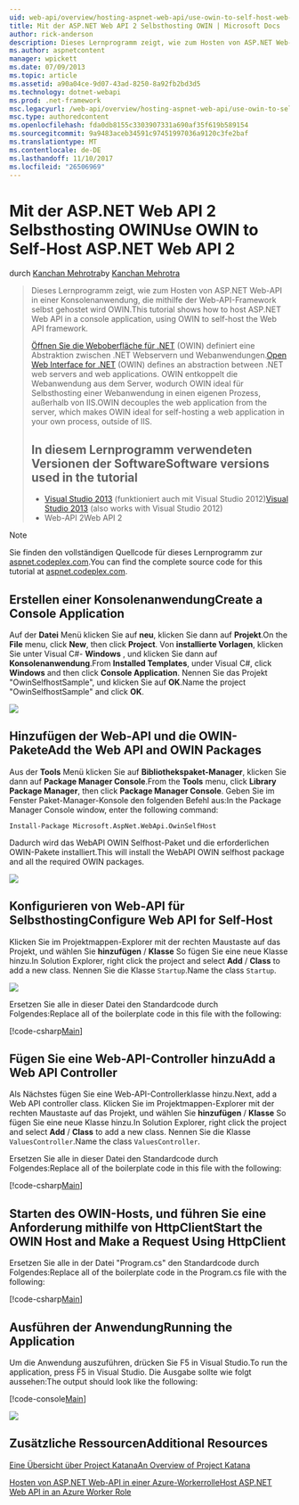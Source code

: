 ```yaml
---
uid: web-api/overview/hosting-aspnet-web-api/use-owin-to-self-host-web-api
title: Mit der ASP.NET Web API 2 Selbsthosting OWIN | Microsoft Docs
author: rick-anderson
description: Dieses Lernprogramm zeigt, wie zum Hosten von ASP.NET Web-API in einer Konsolenanwendung, die mithilfe der Web-API-Framework selbst gehostet wird OWIN. Öffnen Sie die Weboberfläche für .NET (OWIN) d...
ms.author: aspnetcontent
manager: wpickett
ms.date: 07/09/2013
ms.topic: article
ms.assetid: a90a04ce-9d07-43ad-8250-8a92fb2bd3d5
ms.technology: dotnet-webapi
ms.prod: .net-framework
msc.legacyurl: /web-api/overview/hosting-aspnet-web-api/use-owin-to-self-host-web-api
msc.type: authoredcontent
ms.openlocfilehash: fda0db8155c3303907331a690af35f619b589154
ms.sourcegitcommit: 9a9483aceb34591c97451997036a9120c3fe2baf
ms.translationtype: MT
ms.contentlocale: de-DE
ms.lasthandoff: 11/10/2017
ms.locfileid: "26506969"
---
```

<a name="use-owin-to-self-host-aspnet-web-api-2"></a><span data-ttu-id="56710-104">Mit der ASP.NET Web API 2 Selbsthosting OWIN</span><span class="sxs-lookup"><span data-stu-id="56710-104">Use OWIN to Self-Host ASP.NET Web API 2</span></span>
====================
<span data-ttu-id="56710-105">durch [Kanchan Mehrotra](https://twitter.com/kanchanmeh)</span><span class="sxs-lookup"><span data-stu-id="56710-105">by [Kanchan Mehrotra](https://twitter.com/kanchanmeh)</span></span>

> <span data-ttu-id="56710-106">Dieses Lernprogramm zeigt, wie zum Hosten von ASP.NET Web-API in einer Konsolenanwendung, die mithilfe der Web-API-Framework selbst gehostet wird OWIN.</span><span class="sxs-lookup"><span data-stu-id="56710-106">This tutorial shows how to host ASP.NET Web API in a console application, using OWIN to self-host the Web API framework.</span></span>
> 
> <span data-ttu-id="56710-107">[Öffnen Sie die Weboberfläche für .NET](http://owin.org) (OWIN) definiert eine Abstraktion zwischen .NET Webservern und Webanwendungen.</span><span class="sxs-lookup"><span data-stu-id="56710-107">[Open Web Interface for .NET](http://owin.org) (OWIN) defines an abstraction between .NET web servers and web applications.</span></span> <span data-ttu-id="56710-108">OWIN entkoppelt die Webanwendung aus dem Server, wodurch OWIN ideal für Selbsthosting einer Webanwendung in einen eigenen Prozess, außerhalb von IIS.</span><span class="sxs-lookup"><span data-stu-id="56710-108">OWIN decouples the web application from the server, which makes OWIN ideal for self-hosting a web application in your own process, outside of IIS.</span></span>
> 
> ## <a name="software-versions-used-in-the-tutorial"></a><span data-ttu-id="56710-109">In diesem Lernprogramm verwendeten Versionen der Software</span><span class="sxs-lookup"><span data-stu-id="56710-109">Software versions used in the tutorial</span></span>
> 
> 
> - <span data-ttu-id="56710-110">[Visual Studio 2013](https://www.microsoft.com/visualstudio/eng/2013-downloads) (funktioniert auch mit Visual Studio 2012)</span><span class="sxs-lookup"><span data-stu-id="56710-110">[Visual Studio 2013](https://www.microsoft.com/visualstudio/eng/2013-downloads) (also works with Visual Studio 2012)</span></span>
> - <span data-ttu-id="56710-111">Web-API 2</span><span class="sxs-lookup"><span data-stu-id="56710-111">Web API 2</span></span>


> [!NOTE]
> <span data-ttu-id="56710-112">Sie finden den vollständigen Quellcode für dieses Lernprogramm zur [aspnet.codeplex.com](https://aspnet.codeplex.com/SourceControl/latest#Samples/WebApi/OwinSelfhostSample/ReadMe.txt).</span><span class="sxs-lookup"><span data-stu-id="56710-112">You can find the complete source code for this tutorial at [aspnet.codeplex.com](https://aspnet.codeplex.com/SourceControl/latest#Samples/WebApi/OwinSelfhostSample/ReadMe.txt).</span></span>


## <a name="create-a-console-application"></a><span data-ttu-id="56710-113">Erstellen einer Konsolenanwendung</span><span class="sxs-lookup"><span data-stu-id="56710-113">Create a Console Application</span></span>

<span data-ttu-id="56710-114">Auf der **Datei** Menü klicken Sie auf **neu**, klicken Sie dann auf **Projekt**.</span><span class="sxs-lookup"><span data-stu-id="56710-114">On the **File** menu, click **New**, then click **Project**.</span></span> <span data-ttu-id="56710-115">Von **installierte Vorlagen**, klicken Sie unter Visual C#- **Windows** , und klicken Sie dann auf **Konsolenanwendung**.</span><span class="sxs-lookup"><span data-stu-id="56710-115">From **Installed Templates**, under Visual C#, click **Windows** and then click **Console Application**.</span></span> <span data-ttu-id="56710-116">Nennen Sie das Projekt "OwinSelfhostSample", und klicken Sie auf **OK**.</span><span class="sxs-lookup"><span data-stu-id="56710-116">Name the project "OwinSelfhostSample" and click **OK**.</span></span>

[![](use-owin-to-self-host-web-api/_static/image2.png)](use-owin-to-self-host-web-api/_static/image1.png)

## <a name="add-the-web-api-and-owin-packages"></a><span data-ttu-id="56710-117">Hinzufügen der Web-API und die OWIN-Pakete</span><span class="sxs-lookup"><span data-stu-id="56710-117">Add the Web API and OWIN Packages</span></span>

<span data-ttu-id="56710-118">Aus der **Tools** Menü klicken Sie auf **Bibliothekspaket-Manager**, klicken Sie dann auf **Package Manager Console**.</span><span class="sxs-lookup"><span data-stu-id="56710-118">From the **Tools** menu, click **Library Package Manager**, then click **Package Manager Console**.</span></span> <span data-ttu-id="56710-119">Geben Sie im Fenster Paket-Manager-Konsole den folgenden Befehl aus:</span><span class="sxs-lookup"><span data-stu-id="56710-119">In the Package Manager Console window, enter the following command:</span></span>

`Install-Package Microsoft.AspNet.WebApi.OwinSelfHost`

<span data-ttu-id="56710-120">Dadurch wird das WebAPI OWIN Selfhost-Paket und die erforderlichen OWIN-Pakete installiert.</span><span class="sxs-lookup"><span data-stu-id="56710-120">This will install the WebAPI OWIN selfhost package and all the required OWIN packages.</span></span>

[![](use-owin-to-self-host-web-api/_static/image4.png)](use-owin-to-self-host-web-api/_static/image3.png)

## <a name="configure-web-api-for-self-host"></a><span data-ttu-id="56710-121">Konfigurieren von Web-API für Selbsthosting</span><span class="sxs-lookup"><span data-stu-id="56710-121">Configure Web API for Self-Host</span></span>

<span data-ttu-id="56710-122">Klicken Sie im Projektmappen-Explorer mit der rechten Maustaste auf das Projekt, und wählen Sie **hinzufügen** / **Klasse** So fügen Sie eine neue Klasse hinzu.</span><span class="sxs-lookup"><span data-stu-id="56710-122">In Solution Explorer, right click the project and select **Add** / **Class** to add a new class.</span></span> <span data-ttu-id="56710-123">Nennen Sie die Klasse `Startup`.</span><span class="sxs-lookup"><span data-stu-id="56710-123">Name the class `Startup`.</span></span>

![](use-owin-to-self-host-web-api/_static/image5.png)

<span data-ttu-id="56710-124">Ersetzen Sie alle in dieser Datei den Standardcode durch Folgendes:</span><span class="sxs-lookup"><span data-stu-id="56710-124">Replace all of the boilerplate code in this file with the following:</span></span>

[!code-csharp[Main](use-owin-to-self-host-web-api/samples/sample1.cs)]

## <a name="add-a-web-api-controller"></a><span data-ttu-id="56710-125">Fügen Sie eine Web-API-Controller hinzu</span><span class="sxs-lookup"><span data-stu-id="56710-125">Add a Web API Controller</span></span>

<span data-ttu-id="56710-126">Als Nächstes fügen Sie eine Web-API-Controllerklasse hinzu.</span><span class="sxs-lookup"><span data-stu-id="56710-126">Next, add a Web API controller class.</span></span> <span data-ttu-id="56710-127">Klicken Sie im Projektmappen-Explorer mit der rechten Maustaste auf das Projekt, und wählen Sie **hinzufügen** / **Klasse** So fügen Sie eine neue Klasse hinzu.</span><span class="sxs-lookup"><span data-stu-id="56710-127">In Solution Explorer, right click the project and select **Add** / **Class** to add a new class.</span></span> <span data-ttu-id="56710-128">Nennen Sie die Klasse `ValuesController`.</span><span class="sxs-lookup"><span data-stu-id="56710-128">Name the class `ValuesController`.</span></span>

<span data-ttu-id="56710-129">Ersetzen Sie alle in dieser Datei den Standardcode durch Folgendes:</span><span class="sxs-lookup"><span data-stu-id="56710-129">Replace all of the boilerplate code in this file with the following:</span></span>

[!code-csharp[Main](use-owin-to-self-host-web-api/samples/sample2.cs)]

## <a name="start-the-owin-host-and-make-a-request-using-httpclient"></a><span data-ttu-id="56710-130">Starten des OWIN-Hosts, und führen Sie eine Anforderung mithilfe von HttpClient</span><span class="sxs-lookup"><span data-stu-id="56710-130">Start the OWIN Host and Make a Request Using HttpClient</span></span>

<span data-ttu-id="56710-131">Ersetzen Sie alle in der Datei "Program.cs" den Standardcode durch Folgendes:</span><span class="sxs-lookup"><span data-stu-id="56710-131">Replace all of the boilerplate code in the Program.cs file with the following:</span></span>

[!code-csharp[Main](use-owin-to-self-host-web-api/samples/sample3.cs)]

## <a name="running-the-application"></a><span data-ttu-id="56710-132">Ausführen der Anwendung</span><span class="sxs-lookup"><span data-stu-id="56710-132">Running the Application</span></span>

<span data-ttu-id="56710-133">Um die Anwendung auszuführen, drücken Sie F5 in Visual Studio.</span><span class="sxs-lookup"><span data-stu-id="56710-133">To run the application, press F5 in Visual Studio.</span></span> <span data-ttu-id="56710-134">Die Ausgabe sollte wie folgt aussehen:</span><span class="sxs-lookup"><span data-stu-id="56710-134">The output should look like the following:</span></span>

[!code-console[Main](use-owin-to-self-host-web-api/samples/sample4.cmd)]

![](use-owin-to-self-host-web-api/_static/image6.png)

## <a name="additional-resources"></a><span data-ttu-id="56710-135">Zusätzliche Ressourcen</span><span class="sxs-lookup"><span data-stu-id="56710-135">Additional Resources</span></span>

[<span data-ttu-id="56710-136">Eine Übersicht über Project Katana</span><span class="sxs-lookup"><span data-stu-id="56710-136">An Overview of Project Katana</span></span>](../../../aspnet/overview/owin-and-katana/an-overview-of-project-katana.md)

[<span data-ttu-id="56710-137">Hosten von ASP.NET Web-API in einer Azure-Workerrolle</span><span class="sxs-lookup"><span data-stu-id="56710-137">Host ASP.NET Web API in an Azure Worker Role</span></span>](host-aspnet-web-api-in-an-azure-worker-role.md)
